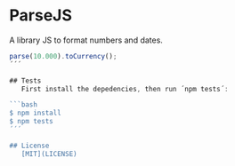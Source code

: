 # ParseJS
A library JS to format numbers and dates.

```js
parse(10.000).toCurrency();
´´´

## Tests
   First install the depedencies, then run ´npm tests´:

```bash
$ npm install
$ npm tests
´´´

## License
   [MIT](LICENSE)
